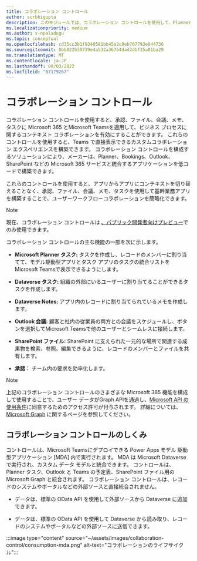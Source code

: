 ```yaml
---
title: コラボレーション コントロール
author: surbhigupta
description: このモジュールでは、コラボレーション コントロールを使用して、Planner、Bookings、Outlook などの Microsoft 365 サービスと統合するアプリを作成する方法について説明します。
ms.localizationpriority: medium
ms.author: v-npaladugu
ms.topic: conceptual
ms.openlocfilehash: cd35cc3b1f9340581bb45a2c9eb707793e044736
ms.sourcegitcommit: 0bb822b30739e4a532a36764dad2dbf35a81ba29
ms.translationtype: MT
ms.contentlocale: ja-JP
ms.lasthandoff: 08/03/2022
ms.locfileid: "67179267"
---
```

# <a name="collaboration-controls"></a>コラボレーション コントロール

コラボレーション コントロールを使用すると、承認、ファイル、会議、メモ、タスクに Microsoft 365 とMicrosoft Teamsを適用して、ビジネス プロセスに関するコンテキスト コラボレーションを有効にすることができます。 これらのコントロールを使用すると、Teams で直接表示できるカスタムコラボレーション エクスペリエンスを構築できます。 コラボレーション コントロールを構成するソリューションにより、メーカーは、Planner、Bookings、Outlook、SharePoint などの Microsoft 365 サービスと統合するアプリケーションを低コードで構築できます。

これらのコントロールを使用すると、アプリからアプリにコンテキストを切り替えることなく、承認、ファイル、会議、メモ、タスクを使用して基幹業務アプリを構築することで、ユーザーワークフローコラボレーションを簡略化できます。

> [!NOTE]
> 現在、コラボレーション コントロールは [、パブリック開発者向けプレビュー](~/resources/dev-preview/developer-preview-intro.md)でのみ使用できます。

コラボレーション コントロールの主な機能の一部を次に示します。

* **Microsoft Planner タスク:** タスクを作成し、レコードのメンバーに割り当てて、モデル駆動型アプリとタスク アプリのタスクの統合リストをMicrosoft Teamsで表示できるようにします。

* **Dataverse タスク:** 組織の外部にいるユーザーに割り当てることができるタスクを作成します。

* **Dataverse Notes:** アプリ内のレコードに割り当てられているメモを作成します。

* **Outlook 会議:** 顧客と社内の従業員の両方との会議をスケジュールし、ボタンを選択してMicrosoft Teamsで他のユーザーとシームレスに接続します。

* **SharePoint ファイル:** SharePoint に支えられた一元的な場所で関連する成果物を検索、参照、編集できるように、レコードのメンバーとファイルを共有します。

* **承認：** チーム内の要求を効率化します。

> [!NOTE]
> 上記のコラボレーション コントロールのさまざまな Microsoft 365 機能を構成して使用することで、ユーザー データがGraph APIを通過し、[Microsoft API の使用条件](/legal/microsoft-apis/terms-of-use?context=graph%2Fcontext)に同意するためのアクセス許可が付与されます。 詳細については、 [Microsoft Graph](/graph/overview) に関するページを参照してください。

## <a name="how-collaboration-controls-works"></a>コラボレーション コントロールのしくみ

コントロールは、Microsoft Teamsにデプロイできる Power Apps モデル 駆動型アプリケーション [MDA] 内で実行されます。 MDA は Microsoft Dataverse で実行され、カスタム データ モデルと統合できます。 コントロールは、Planner タスク、Outlook と Teams の予定表、SharePoint ファイル用の Microsoft Graph と統合されます。 コラボレーション コントロールは、レコードのシステムやポータルなどの外部ソースと直接統合されません。

* データは、標準の OData API を使用して外部ソースから Dataverse に追加できます。

* データは、標準の OData API を使用して Dataverse から読み取り、レコードのシステムやポータルなどの外部ソースに送信できます。

:::image type="content" source="~/assets/images/collaboration-control/consumption-mda.png" alt-text="コラボレーションのライフサイクル":::
